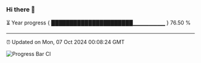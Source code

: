### Hi there 👋

⏳ Year progress { ██████████████████████▁▁▁▁▁▁▁▁ } 76.50 %

---

⏰ Updated on Mon, 07 Oct 2024 00:08:24 GMT

![Progress Bar CI](https://github.com/EinsPommes/EinsPommes/blob/main/.github/workflows/main.yml)
